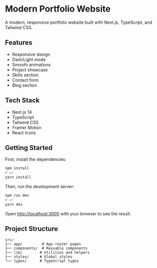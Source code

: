 # Modern Portfolio Website

A modern, responsive portfolio website built with Next.js, TypeScript, and Tailwind CSS.

## Features
- Responsive design
- Dark/Light mode
- Smooth animations
- Project showcase
- Skills section
- Contact form
- Blog section

## Tech Stack
- Next.js 14
- TypeScript
- Tailwind CSS
- Framer Motion
- React Icons

## Getting Started

First, install the dependencies:
```bash
npm install
# or
yarn install
```

Then, run the development server:
```bash
npm run dev
# or
yarn dev
```

Open [http://localhost:3000](http://localhost:3000) with your browser to see the result.

## Project Structure
```
src/
├── app/         # App router pages
├── components/  # Reusable components
├── lib/        # Utilities and helpers
├── styles/     # Global styles
└── types/      # TypeScript types
```
 
